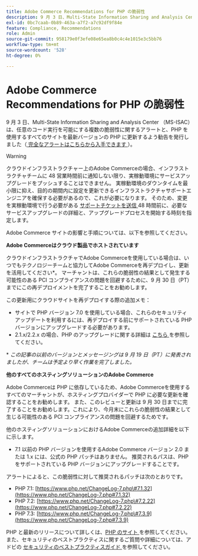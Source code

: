 ```yaml
---
title: Adobe Commerce Recommendations for PHP の脆弱性
description: 9 月 3 日、Multi-State Information Sharing and Analysis Center （MS-ISAC）は、任意のコード実行を可能にする複数の脆弱性に関するアラートと、PHP を使用するすべてのサイトが PHP の最新バージョンに早く更新することを推奨しました（[ 完全なアラートはこちらから ] （https://www.cisecurity.org/advisory/multiple-vulnerabilities-in-php-could-allow-for-arbitrary-code-execution_2019-087/））。
exl-id: 0bc7caab-0b89-463a-a7f2-a7c92df9f84e
feature: Compliance, Recommendations
role: Admin
source-git-commit: 958179e0f3efe08e65ea8b0c4c4e1015e3c5bb76
workflow-type: tm+mt
source-wordcount: '528'
ht-degree: 0%

---
```


# Adobe Commerce Recommendations for PHP の脆弱性

9 月 3 日、Multi-State Information Sharing and Analysis Center （MS-ISAC）は、任意のコード実行を可能にする複数の脆弱性に関するアラートと、PHP を使用するすべてのサイトを最新バージョンの PHP に更新するよう勧告を発行しました（[ 完全なアラートはこちらから入手できます ](https://www.cisecurity.org/advisory/multiple-vulnerabilities-in-php-could-allow-for-arbitrary-code-execution_2019-087/)）。

>[!WARNING]
>
>クラウドインフラストラクチャー上のAdobe Commerceの場合、インフラストラクチャチームに 48 営業時間前に通知しない限り、実稼動環境にサービスアップグレードをプッシュすることはできません。 実稼動環境のダウンタイムを最小限に抑え、目的の期間内に設定を更新できるインフラストラクチャサポートエンジニアを確保する必要があるので、これが必要になります。 そのため、変更を実稼動環境で行う必要がある [ サポートチケットを送信 ](/help/help-center-guide/help-center/magento-help-center-user-guide.md#submit-ticket)48 時間前に、必要なサービスアップグレードの詳細と、アップグレードプロセスを開始する時刻を指定します。

Adobe Commerce サイトの影響と手順については、以下を参照してください。

**Adobe Commerceはクラウド製品でホストされています**

クラウドインフラストラクチャでAdobe Commerceを使用している場合は、いつでもテクノロジーチームと協力してAdobe Commerceを再デプロイし、更新を活用してください\*。 マーチャントは、これらの脆弱性の結果として発生する可能性のある PCI コンプライアンスの問題を回避するために、9 月 30 日（PT）までにこの再デプロイメントを完了することをお勧めします。

この更新用にクラウドサイトを再デプロイする際の追加メモ：

* サイトで PHP バージョン 7.0 を使用している場合、これらのセキュリティアップデートを利用するには、再デプロイする前にサポートされている PHP バージョンにアップグレードする必要があります。
* 2.1.x/2.2.x の場合、PHP のアップグレードに関する詳細は [ こちら ](https://experienceleague.adobe.com/docs/commerce-cloud-service/user-guide/develop/upgrade/commerce-version.html?lang=ja) を参照してください。

\* *この記事の以前のバージョンとメッセージングは 9 月 19 日（PT）に発表されましたが、チームは予定より早く作業を完了しました。*

**他のすべてのホスティングソリューションのAdobe Commerce**

Adobe Commerceは PHP に依存しているため、Adobe Commerceを使用するすべてのマーチャントが、ホスティングプロバイダーで PHP に必要な更新を確認することをお勧めします。 また、このレビューと更新は 9 月 30 日までに完了することをお勧めします。これにより、今月末にこれらの脆弱性の結果として生じる可能性のある PCI コンプライアンスの問題を回避するためです。

他のホスティングソリューションにおけるAdobe Commerceの追加詳細を以下に示します。

* 7.1 以前の PHP バージョンを使用するAdobe Commerce バージョン 2.0 または 1.x には、公式の PHP パッチはありません。 推奨されるパスは、PHP をサポートされている PHP バージョンにアップグレードすることです。

アラートによると、この脆弱性に対して推奨されるパッチは次のとおりです。

* PHP 7.1: [https://www.php.net/ChangeLog-7.php\#7.1.32](https://www.php.net/ChangeLog-7.php#7.1.32)
* PHP 7.2: [https://www.php.net/ChangeLog-7.php\#7.2.22](https://www.php.net/ChangeLog-7.php#7.2.22)
* PHP 7.3: [https://www.php.net/ChangeLog-7.php\#7.3.9](https://www.php.net/ChangeLog-7.php#7.3.9)

PHP と最新のリリースについて詳しくは、[PHP のサイト ](https://www.php.net/) を参照してください。 また、セキュリティのベストプラクティスに関するご質問や詳細については、アドビの [ セキュリティのベストプラクティスガイド ](https://www.adobe.com/content/dam/cc/en/security/pdfs/Adobe-Magento-Commerce-Best-Practices-Guide.pdf) を参照してください。
